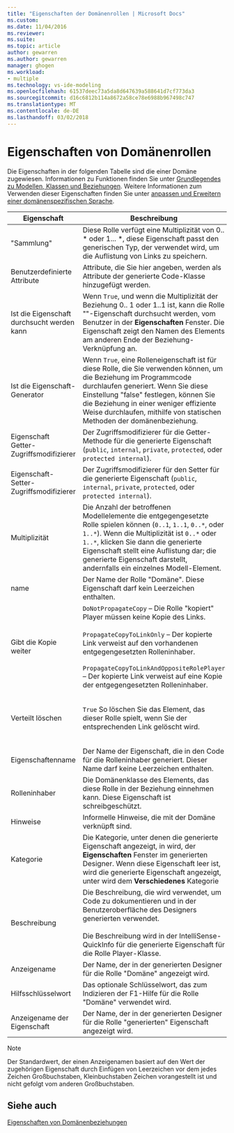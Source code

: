 ```yaml
---
title: "Eigenschaften der Domänenrollen | Microsoft Docs"
ms.custom: 
ms.date: 11/04/2016
ms.reviewer: 
ms.suite: 
ms.topic: article
author: gewarren
ms.author: gewarren
manager: ghogen
ms.workload:
- multiple
ms.technology: vs-ide-modeling
ms.openlocfilehash: 61537deec73a5da8d647639a588641d7cf773da3
ms.sourcegitcommit: d16c6812b114a8672a58ce78e6988b967498c747
ms.translationtype: MT
ms.contentlocale: de-DE
ms.lasthandoff: 03/02/2018
---
```

# <a name="properties-of-domain-roles"></a>Eigenschaften von Domänenrollen
Die Eigenschaften in der folgenden Tabelle sind die einer Domäne zugewiesen. Informationen zu Funktionen finden Sie unter [Grundlegendes zu Modellen, Klassen und Beziehungen](../modeling/understanding-models-classes-and-relationships.md). Weitere Informationen zum Verwenden dieser Eigenschaften finden Sie unter [anpassen und Erweitern einer domänenspezifischen Sprache](../modeling/customizing-and-extending-a-domain-specific-language.md).

|Eigenschaft|Beschreibung|Standard|
|--------------|-----------------|-------------|
|"Sammlung"|Diese Rolle verfügt eine Multiplizität von 0.. * oder 1... \*, diese Eigenschaft passt den generischen Typ, der verwendet wird, um die Auflistung von Links zu speichern.|`(none)` - <xref:Microsoft.VisualStudio.Modeling.LinkedElementCollection%601> wird verwendet|
|Benutzerdefinierte Attribute|Attribute, die Sie hier angeben, werden als Attribute der generierte Code-Klasse hinzugefügt werden.|< keine\>|
|Ist die Eigenschaft durchsucht werden kann|Wenn `True`, und wenn die Multiplizität der Beziehung 0.. 1 oder 1..1 ist, kann die Rolle ""-Eigenschaft durchsucht werden, vom Benutzer in der **Eigenschaften** Fenster. Die Eigenschaft zeigt den Namen des Elements am anderen Ende der Beziehung-Verknüpfung an.|`True`|
|Ist die Eigenschaft-Generator|Wenn `True`, eine Rolleneigenschaft ist für diese Rolle, die Sie verwenden können, um die Beziehung im Programmcode durchlaufen generiert. Wenn Sie diese Einstellung "false" festlegen, können Sie die Beziehung in einer weniger effiziente Weise durchlaufen, mithilfe von statischen Methoden der domänenbeziehung.|`True`|
|Eigenschaft Getter-Zugriffsmodifizierer|Der Zugriffsmodifizierer für die Getter-Methode für die generierte Eigenschaft (`public`, `internal`, `private`, `protected`, oder `protected internal`).|`public`|
|Eigenschaft-Setter-Zugriffsmodifizierer|Der Zugriffsmodifizierer für den Setter für die generierte Eigenschaft (`public`, `internal`, `private`, `protected`, oder `protected internal`).|`public`|
|Multiplizität|Die Anzahl der betroffenen Modellelemente die entgegengesetzte Rolle spielen können (`0..1`, `1..1`, `0..*`, oder `1..*`). Wenn die Multiplizität ist `0..*` oder `1..*`, klicken Sie dann die generierte Eigenschaft stellt eine Auflistung dar; die generierte Eigenschaft darstellt, andernfalls ein einzelnes Modell-Element.|Richtet sich nach den Beziehungstyp und, ob dies die Quelle oder Ziel-Rolle in der Beziehung ist.|
|name|Der Name der Rolle "Domäne". Diese Eigenschaft darf kein Leerzeichen enthalten.|Der Name der Domänenklasse für die Rolleninhaber für diese Rolle.|
|Gibt die Kopie weiter|`DoNotPropagateCopy` – Die Rolle "kopiert" Player müssen keine Kopie des Links.<br /><br /> `PropagateCopyToLinkOnly` – Der kopierte Link verweist auf den vorhandenen entgegengesetzten Rolleninhaber.<br /><br /> `PropagateCopyToLinkAndOppositeRolePlayer` – Der kopierte Link verweist auf eine Kopie der entgegengesetzten Rolleninhaber.|`PropagateCopyToLinkAndOppositeRolePlayer` für die Quellrollen von eingebetteten Objekten.<br /><br /> `DoNotPropagateCopy` für andere Rollen.<br /><br /> Weitere Informationen finden Sie unter [Kopierverhalten anpassen](../modeling/customizing-copy-behavior.md)|
|Verteilt löschen|`True` So löschen Sie das Element, das dieser Rolle spielt, wenn Sie der entsprechenden Link gelöscht wird.|`True` für das Ziel einer Rolle einbetten.<br /><br /> `False` für andere Rollen.<br /><br /> Weitere Informationen finden Sie unter [anpassen, löschen Sie das Verhalten](../modeling/customizing-deletion-behavior.md).|
|Eigenschaftenname|Der Name der Eigenschaft, die in den Code für die Rolleninhaber generiert. Dieser Name darf keine Leerzeichen enthalten.|Der Name der entgegengesetzten Rolle verfügt diese Rolle eine 0 (null): 1- oder eine 1: 1 Multiplizität; andernfalls der pluralized Name der entgegengesetzten Rolle.|
|Rolleninhaber|Die Domänenklasse des Elements, das diese Rolle in der Beziehung einnehmen kann. Diese Eigenschaft ist schreibgeschützt.|Die Domänenklasse, der die Rolleninhaber für diese Rolle werden soll.|
|Hinweise|Informelle Hinweise, die mit der Domäne verknüpft sind.|< keine\>|
|Kategorie|Die Kategorie, unter denen die generierte Eigenschaft angezeigt, in wird, der **Eigenschaften** Fenster im generierten Designer. Wenn diese Eigenschaft leer ist, wird die generierte Eigenschaft angezeigt, unter wird dem **Verschiedenes** Kategorie|< keine\>|
|Beschreibung|Die Beschreibung, die wird verwendet, um Code zu dokumentieren und in der Benutzeroberfläche des Designers generierten verwendet.<br /><br /> Die Beschreibung wird in der IntelliSense-QuickInfo für die generierte Eigenschaft für die Rolle Player-Klasse.|`Description for` *der vollständige Name der Rolle*|
|Anzeigename|Der Name, der in der generierten Designer für die Rolle "Domäne" angezeigt wird.|Der angepasste Wert der Name-Eigenschaft.|
|Hilfsschlüsselwort|Das optionale Schlüsselwort, das zum Indizieren der F1-Hilfe für die Rolle "Domäne" verwendet wird.|\<keine >|
|Anzeigename der Eigenschaft|Der Name, der in der generierten Designer für die Rolle "generierten" Eigenschaft angezeigt wird.|Der angepasste Wert der Eigenschaftsname-Eigenschaft.|

> [!NOTE]
>  Der Standardwert, der einen Anzeigenamen basiert auf den Wert der zugehörigen Eigenschaft durch Einfügen von Leerzeichen vor dem jedes Zeichen Großbuchstaben, Kleinbuchstaben Zeichen vorangestellt ist und nicht gefolgt vom anderen Großbuchstaben.

## <a name="see-also"></a>Siehe auch
 [Eigenschaften von Domänenbeziehungen](../modeling/properties-of-domain-relationships.md)